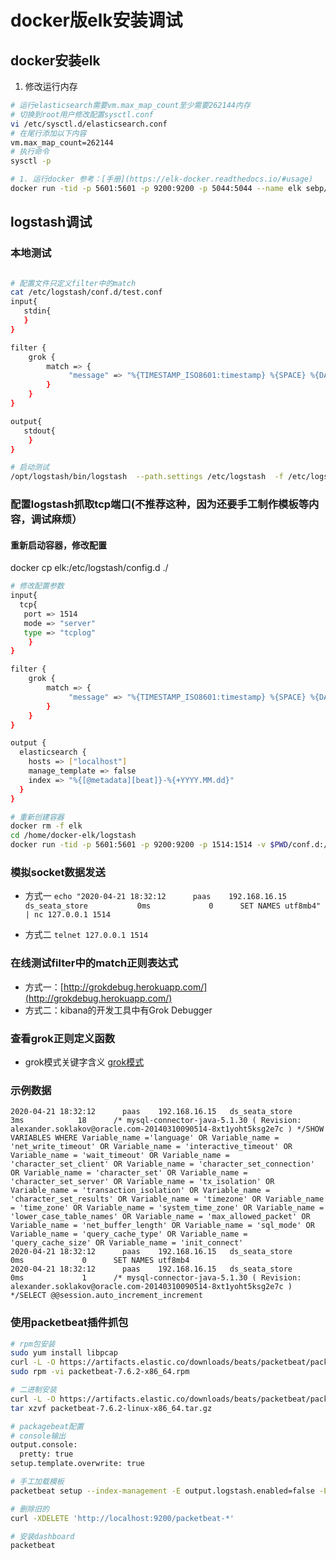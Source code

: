 
# docker版elk安装调试

## docker安装elk

1. 修改运行内存

```bash
# 运行elasticsearch需要vm.max_map_count至少需要262144内存
# 切换到root用户修改配置sysctl.conf
vi /etc/sysctl.d/elasticsearch.conf
# 在尾行添加以下内容
vm.max_map_count=262144
# 执行命令
sysctl -p

# 1. 运行docker 参考：[手册](https://elk-docker.readthedocs.io/#usage)
docker run -tid -p 5601:5601 -p 9200:9200 -p 5044:5044 --name elk sebp/elk

```

## logstash调试

### 本地测试

```bash

# 配置文件只定义filter中的match
cat /etc/logstash/conf.d/test.conf
input{
   stdin{
   }
}

filter {
    grok {
        match => {
             "message" => "%{TIMESTAMP_ISO8601:timestamp} %{SPACE} %{DATA:user} %{SPACE} %{IPV4:ip} %{SPACE} %{DATA:database} %{SPACE} %{DATA:ms} %{SPACE} %{INT:com} %{SPACE} %{GREEDYDATA:sql}"
        }
    }
}

output{
   stdout{
    }
}

# 启动测试
/opt/logstash/bin/logstash  --path.settings /etc/logstash  -f /etc/logstash/conf.d/test.conf


```

### 配置logstash抓取tcp端口(不推荐这种，因为还要手工制作模板等内容，调试麻烦）

#### 重新启动容器，修改配置

docker cp elk:/etc/logstash/config.d ./

```bash
# 修改配置参数
input{
  tcp{
   port => 1514
   mode => "server"
   type => "tcplog"
    }
}

filter {
    grok {
        match => {
             "message" => "%{TIMESTAMP_ISO8601:timestamp} %{SPACE} %{DATA:user} %{SPACE} %{IPV4:ip} %{SPACE} %{DATA:database} %{SPACE} %{DATA:ms} %{SPACE} %{INT:com} %{SPACE} %{GREEDYDATA:sql}"
        }
    }
}

output {
  elasticsearch {
    hosts => ["localhost"]
    manage_template => false
    index => "%{[@metadata][beat]}-%{+YYYY.MM.dd}"
  }
}

# 重新创建容器
docker rm -f elk
cd /home/docker-elk/logstash
docker run -tid -p 5601:5601 -p 9200:9200 -p 1514:1514 -v $PWD/conf.d:/etc/logstash/conf.d --name elk sebp/elk
```

### 模拟socket数据发送

- 方式一
`echo "2020-04-21 18:32:12      paas    192.168.16.15   ds_seata_store           0ms             0      SET NAMES utf8mb4" | nc 127.0.0.1 1514`

- 方式二
`telnet 127.0.0.1 1514`

### 在线测试filter中的match正则表达式

- 方式一：[http://grokdebug.herokuapp.com/](http://grokdebug.herokuapp.com/)
- 方式二：kibana的开发工具中有Grok Debugger

### 查看grok正则定义函数

- grok模式关键字含义 [grok模式](https://github.com/logstash-plugins/logstash-patterns-core/blob/master/patterns/grok-patterns)

### 示例数据

```log
2020-04-21 18:32:12      paas    192.168.16.15   ds_seata_store           3ms            18      /* mysql-connector-java-5.1.30 ( Revision: alexander.soklakov@oracle.com-20140310090514-8xt1yoht5ksg2e7c ) */SHOW VARIABLES WHERE Variable_name ='language' OR Variable_name = 'net_write_timeout' OR Variable_name = 'interactive_timeout' OR Variable_name = 'wait_timeout' OR Variable_name = 'character_set_client' OR Variable_name = 'character_set_connection' OR Variable_name = 'character_set' OR Variable_name = 'character_set_server' OR Variable_name = 'tx_isolation' OR Variable_name = 'transaction_isolation' OR Variable_name = 'character_set_results' OR Variable_name = 'timezone' OR Variable_name = 'time_zone' OR Variable_name = 'system_time_zone' OR Variable_name = 'lower_case_table_names' OR Variable_name = 'max_allowed_packet' OR Variable_name = 'net_buffer_length' OR Variable_name = 'sql_mode' OR Variable_name = 'query_cache_type' OR Variable_name = 'query_cache_size' OR Variable_name = 'init_connect'
2020-04-21 18:32:12      paas    192.168.16.15   ds_seata_store           0ms             0      SET NAMES utf8mb4
2020-04-21 18:32:12      paas    192.168.16.15   ds_seata_store           0ms             1      /* mysql-connector-java-5.1.30 ( Revision: alexander.soklakov@oracle.com-20140310090514-8xt1yoht5ksg2e7c ) */SELECT @@session.auto_increment_increment

```

### 使用packetbeat插件抓包

```bash
# rpm包安装
sudo yum install libpcap
curl -L -O https://artifacts.elastic.co/downloads/beats/packetbeat/packetbeat-7.6.2-x86_64.rpm
sudo rpm -vi packetbeat-7.6.2-x86_64.rpm

# 二进制安装
curl -L -O https://artifacts.elastic.co/downloads/beats/packetbeat/packetbeat-7.6.2-linux-x86_64.tar.gz
tar xzvf packetbeat-7.6.2-linux-x86_64.tar.gz

# packagebeat配置
# console输出
output.console:
  pretty: true
setup.template.overwrite: true

# 手工加载模板
packetbeat setup --index-management -E output.logstash.enabled=false -E 'output.elasticsearch.hosts=["localhost:9200"]'

# 删除旧的
curl -XDELETE 'http://localhost:9200/packetbeat-*'

# 安装dashboard
packetbeat  

```



